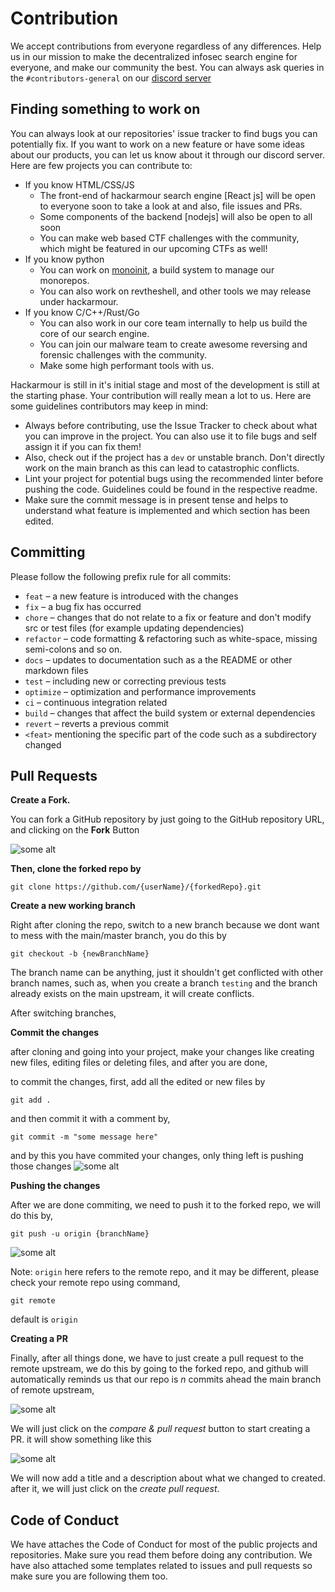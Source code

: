 # Contribution
We accept contributions from everyone regardless of any differences. Help us in our mission to make the decentralized infosec search engine for everyone, and make our community the best. You can always ask queries in the `#contributors-general` on our [discord server](https://discord.gg/ePAVq2frFB)

## Finding something to work on

You can always look at our repositories' issue tracker to find bugs you can potentially fix. If you want to work on a new feature or have some ideas about our products, you can let us know about it through our discord server. Here are few projects you can contribute to:

- If you know HTML/CSS/JS
  - The front-end of hackarmour search engine [React js] will be open to everyone soon to take a look at and also, file issues and PRs.
  - Some components of the backend [nodejs] will also be open to all soon
  - You can make web based CTF challenges with the community, which might be featured in our upcoming CTFs as well!
- If you know python
  - You can work on [monoinit](https://github.com/hackarmour/monoinit), a build system to manage our monorepos.
  - You can also work on revtheshell, and other tools we may release under hackarmour.
- If you know C/C++/Rust/Go
  - You can also work in our core team internally to help us build the core of our search engine.
  - You can join our malware team to create awesome reversing and forensic challenges with the community.
  - Make some high performant tools with us.

 Hackarmour is still in it's initial stage and most of the development is still at the starting phase. Your contribution will really mean a lot to us. Here are some guidelines contributors may keep in mind:

-   Always before contributing, use the Issue Tracker to check about what you can improve in the project. You can also use it to file bugs and self assign it if you can fix them!
-   Also, check out if the project has a `dev` or unstable branch. Don't directly work on the main branch as this can lead to catastrophic conflicts.
-   Lint your project for potential bugs using the recommended linter before pushing the code. Guidelines could be found in the respective readme.
-   Make sure the commit message is in present tense and helps to understand what feature is implemented and which section has been edited.

## Committing

Please follow the following prefix rule for all commits:

-   `feat` – a new feature is introduced with the changes
-   `fix` – a bug fix has occurred
-   `chore` – changes that do not relate to a fix or feature and don't modify src or test files (for example updating dependencies)
-   `refactor` – code formatting & refactoring such as white-space, missing semi-colons and so on.
-   `docs` – updates to documentation such as a the README or other markdown files
-   `test` – including new or correcting previous tests
-   `optimize` – optimization and performance improvements
-   `ci` – continuous integration related
-   `build` – changes that affect the build system or external dependencies
-   `revert` – reverts a previous commit
-   `<feat>` mentioning the specific part of the code such as a subdirectory changed

## Pull Requests

**Create a Fork.**

You can fork a GitHub repository by just going to the GitHub repository URL, and clicking on the **Fork** Button

![some alt](https://raw.githubusercontent.com/hackarmour/discord-assistant/main/docs/Pasted%20image%2020210523153059.png)

**Then, clone the forked repo by**

```
git clone https://github.com/{userName}/{forkedRepo}.git
```

**Create a new working branch**

Right after cloning the repo, switch to a new branch because we dont want to mess with the main/master branch, you do this by

```
git checkout -b {newBranchName}
```

The branch name can be anything, just it shouldn't get conflicted with other branch names, such as, when you create a branch `testing` and the branch already exists on the main upstream, it will create conflicts. 

After switching branches,

**Commit the changes**

after cloning and going into your project, make your changes like creating new files, editing files or deleting files, and after you are done,

to commit the changes, first, add all the edited or new files by

```
git add .
```

and then commit it with a comment by,

```
git commit -m "some message here"
```
and by this you have commited your changes, only thing left is pushing those changes
![some alt](https://raw.githubusercontent.com/hackarmour/discord-assistant/main/docs/Pasted%20image%2020210523154447.png)

**Pushing the changes**

After we are done commiting, we need to push it to the forked repo, we will do this by,

```
git push -u origin {branchName}
```
![some alt](https://raw.githubusercontent.com/hackarmour/discord-assistant/main/docs/Pasted%20image%2020210523154537.png)

Note: `origin` here refers to the remote repo, and it may be different, please check your remote repo using command,

```
git remote
```

default is `origin`

**Creating a PR**

Finally, after all things done, we have to just create a pull request to the remote upstream, we do this by going to the forked repo, and github will automatically reminds us that our repo is *n* commits ahead the main branch of remote upstream,

![some alt](https://raw.githubusercontent.com/hackarmour/discord-assistant/main/docs/Pasted%20image%2020210523154628.png)

We will just click on the *compare & pull request* button to start creating a PR.
it will show something like this

![some alt](https://raw.githubusercontent.com/hackarmour/discord-assistant/main/docs/Pasted%20image%2020210523154733.png)

We will now add a title and a description about what we changed to created.
after it, we will just click on the *create pull request*.

## Code of Conduct

We have attaches the Code of Conduct for most of the public projects and repositories. Make sure you read them before doing any contribution. We have also attached some templates related to issues and pull requests so make sure you are following them too.
